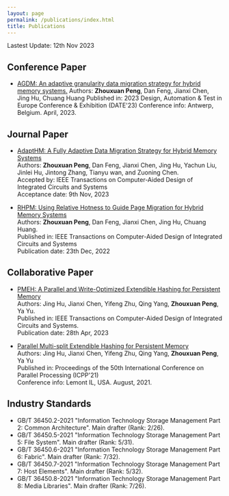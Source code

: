 ```yaml
---
layout: page
permalink: /publications/index.html
title: Publications
---
```


Lastest Update: 12th Nov 2023

## Conference Paper

- [AGDM: An adaptive granularity data migration strategy for hybrid memory systems.](https://ieeexplore.ieee.org/abstract/document/10137177)
Authors: **Zhouxuan Peng**, Dan Feng, Jianxi Chen, Jing Hu, Chuang Huang
Published in: 2023 Design, Automation & Test in Europe Conference & Exhibition (DATE'23)
Conference info: Antwerp, Belgium. April, 2023.
  

## Journal Paper

- [AdaptHM: A Fully Adaptive Data Migration Strategy for Hybrid Memory Systems]()
<br>Authors: **Zhouxuan Peng**, Dan Feng, Jianxi Chen, Jing Hu, Yachun Liu, Jinlei Hu, Jintong Zhang, Tianyu wan, and Zuoning Chen.
<br>Accepted by: IEEE Transactions on Computer-Aided Design of Integrated Circuits and Systems
<br> Acceptance date: 9th Nov, 2023

- [RHPM: Using Relative Hotness to Guide Page Migration for Hybrid Memory Systems](https://ieeexplore.ieee.org/abstract/document/9998007) 
<br>Authors: **Zhouxuan Peng**, Dan Feng, Jianxi Chen, Jing Hu, Chuang Huang.
<br>Published in: IEEE Transactions on Computer-Aided Design of Integrated Circuits and Systems 
<br> Publication date: 23th Dec, 2022


## Collaborative Paper

- [PMEH: A Parallel and Write-Optimized Extendible Hashing for Persistent Memory](https://ieeexplore.ieee.org/abstract/document/10111079) 
<br>Authors:  Jing Hu, Jianxi Chen, Yifeng Zhu, Qing Yang, **Zhouxuan Peng**, Ya Yu.
<br>Published in: IEEE Transactions on Computer-Aided Design of Integrated Circuits and Systems.
<br>Publication date: 28th Apr, 2023

- [Parallel Multi-split Extendible Hashing for Persistent Memory](https://dl.acm.org/doi/abs/10.1145/3472456.3472500)
<br>Authors: Jing Hu, Jianxi Chen, Yifeng Zhu, Qing Yang, **Zhouxuan Peng**, Ya Yu
<br>Published in: Proceedings of the 50th International Conference on Parallel Processing (ICPP'21)
<br>Conference info: Lemont IL, USA. August, 2021.


## Industry Standards

- GB/T 36450.2-2021 "Information Technology Storage Management Part 2: Common Architecture". Main drafter (Rank: 2/26).
- GB/T 36450.5-2021 "Information Technology Storage Management Part 5: File System". Main drafter (Rank: 5/31).
- GB/T 36450.6-2021 "Information Technology Storage Management Part 6: Fabric". Main drafter (Rank: 7/32).
- GB/T 36450.7-2021 "Information Technology Storage Management Part 7: Host Elements". Main drafter (Rank: 5/32).
- GB/T 36450.8-2021 "Information Technology Storage Management Part 8: Media Libraries". Main drafter (Rank: 7/26).



